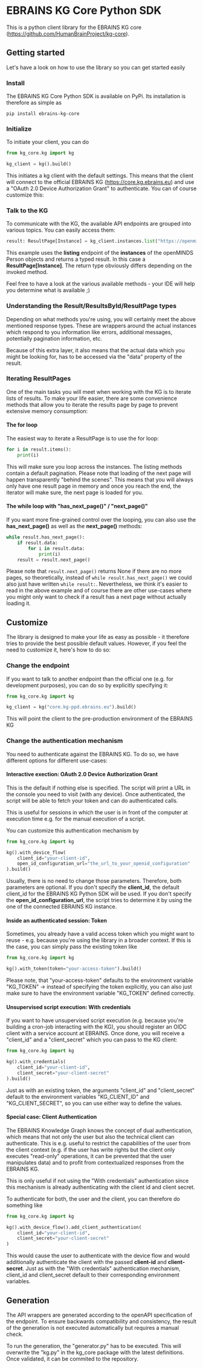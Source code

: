 # EBRAINS KG Core Python SDK
This is a python client library for the EBRAINS KG core (https://github.com/HumanBrainProject/kg-core).

## Getting started
Let's have a look on how to use the library so you can get started easily

### Install
The EBRAINS KG Core Python SDK is available on PyPi. Its installation is therefore as simple as
```
pip install ebrains-kg-core
```

### Initialize
To initiate your client, you can do
```python
from kg_core.kg import kg

kg_client = kg().build()
```
This initiates a kg client with the default settings. This means that the client will connect to the official
EBRAINS KG (https://core.kg.ebrains.eu) and use a "OAuth 2.0 Device Authorization Grant" to authenticate. You can of course customize this:

### Talk to the KG
To communicate with the KG, the available API endpoints are grouped into various topics. You can easily access them:
```python
result: ResultPage[Instance] = kg_client.instances.list("https://openminds.ebrains.eu/core/Person")
```
This example uses the **listing** endpoint of the **instances** of the openMINDS Person objects and returns a typed result. In this case a **ResultPage[Instance]**.
The return type obviously differs depending on the invoked method.

Feel free to have a look at the various available methods - your IDE will help you determine what is available ;) 

### Understanding the Result/ResultsById/ResultPage types
Depending on what methods you're using, you will certainly meet the above mentioned response types. These are wrappers around the actual instances which respond to you information like errors, additional messages, potentially pagination information, etc.

Because of this extra layer, it also means that the actual data which you might be looking for, has to be accessed via the "data" property of the result.

### Iterating ResultPages
One of the main tasks you will meet when working with the KG is to iterate lists of results. To make your life easier, there are some convenience methods that allow you to iterate the results page by page to prevent extensive memory consumption:

#### The for loop
The easiest way to iterate a ResultPage is to use the for loop:
```python
for i in result.items():
    print(i)
```
This will make sure you loop across the instances. The listing methods contain a default pagination. Please note that loading of the next page will happen transparently "behind the scenes". This means that you will always only have one result page in memory and once you reach the end, the iterator will make sure, the next page is loaded for you.

#### The while loop with "has_next_page()" / "next_page()"
If you want more fine-grained control over the looping, you can also use the **has_next_page()** as well as the **next_page()** methods:
```python
while result.has_next_page():
    if result.data:
        for i in result.data:
            print(i)
    result = result.next_page()
```
Please note that `result.next_page()` returns None if there are no more pages, so theoretically, instead of `while result.has_next_page()` we could also just have written `while result:`. Nevertheless, we think it's easier to read in the above example and of course there are other use-cases where you might only want to check if a result has a next page without actually loading it.




## Customize
The library is designed to make your life as easy as possible - it therefore tries to provide the best possible default values. However, if you feel the need to customize it, here's how to do so:


### Change the endpoint
If you want to talk to another endpoint than the official one (e.g. for development purposes), you can do so by explicitly specifying it:
```python
from kg_core.kg import kg

kg_client = kg("core.kg-ppd.ebrains.eu").build()
```
This will point the client to the pre-production environment of the EBRAINS KG

### Change the authentication mechanism
You need to authenticate against the EBRAINS KG. To do so, we have different options for different use-cases:

#### Interactive exection: OAuth 2.0 Device Authorization Grant
This is the default if nothing else is specified. The script will print a URL in the console you need to visit (with any device). Once authenticated, the script will be able to fetch your token and can do authenticated calls.

This is useful for sessions in which the user is in front of the computer at execution time e.g. for the manual execution of a script.

You can customize this authentication mechanism by 
```python
from kg_core.kg import kg

kg().with_device_flow(
    client_id="your-client-id", 
    open_id_configuration_url="the_url_to_your_openid_configuration"
).build()
```
Usually, there is no need to change those parameters. Therefore, both parameters are optional. If you don't specify the **client_id**, the default client_id for the EBRAINS KG Python SDK will be used. If you don't specify the **open_id_configuration_url**, the script tries to determine it by using the one of the connected EBRAINS KG instance. 

#### Inside an authenticated session: Token
Sometimes, you already have a valid access token which you might want to reuse - e.g. because you're using the library in a broader context. If this is the case, you can simply pass the existing token like
```python
from kg_core.kg import kg

kg().with_token(token="your-access-token").build()
```
Please note, that "your-access-token" defaults to the environment variable "KG_TOKEN" -> instead of specifying the token explicitly, you can also just make sure to have the environment variable "KG_TOKEN" defined correctly.


#### Unsupervised script execution: With credentials
If you want to have unsupervised script execution (e.g. because you're building a cron-job interacting with the KG), you should register an OIDC client with a service account at EBRAINS. 
Once done, you will receive a "client_id" and a "client_secret" which you can pass to the KG client:

```python
from kg_core.kg import kg

kg().with_credentials(
    client_id="your-client-id", 
    client_secret="your-client-secret"
).build()
```
Just as with an existing token, the arguments "client_id" and "client_secret" default to the environment variables "KG_CLIENT_ID" and "KG_CLIENT_SECRET", so you can use either way to define the values.

#### Special case: Client Authentication
The EBRAINS Knowledge Graph knows the concept of dual authentication, which means that not only the user but also the technical client can authenticate.
This is e.g. useful to restrict the capabilities of the user from the client context (e.g. if the user has write rights but the client only executes "read-only" operations, it can be prevented that the user manipulates data) and to profit from contextualized responses from the EBRAINS KG.

This is only useful if not using the "With credentials" authentication since this mechanism is already authenticating with the client id and client secret.

To authenticate for both, the user and the client, you can therefore do something like 
```python
from kg_core.kg import kg

kg().with_device_flow().add_client_authentication(
    client_id="your-client-id", 
    client_secret="your-client-secret"
)
```
This would cause the user to authenticate with the device flow and would additionally authenticate the client with the passed **client-id** and **client-secret**. Just as with the "With credentials" authentication mechanism, client_id and client_secret default to their corresponding environment variables.




## Generation
The API wrappers are generated according to the openAPI specification of the endpoint. 
To ensure backwards compatibility and consistency, the result of the generation is not 
executed automatically but requires a manual check.

To run the generation, the "generator.py" has to be executed. This will overwrite the "kg.py" in the kg_core package with the latest definitions. Once validated, it can be commited to the repository.
